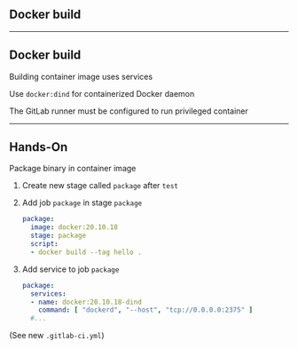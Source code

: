 <!-- .slide: id="gitlab_docker" class="vertical-center" -->

<i class="fa-brands fa-docker fa-8x" style="float: right; color: var(--r-heading-color);"></i>

## Docker build

---

## Docker build

Building container image uses services [<i class="fa-solid fa-arrow-right-to-bracket"></i>](#/gitlab_services)

Use `docker:dind` for containerized Docker daemon

The GitLab runner must be configured to run privileged container

---

## Hands-On

Package binary in container image

1. Create new stage called `package` after `test`
1. Add job `package` in stage `package`

    ```yaml
    package:
      image: docker:20.10.18
      stage: package
      script:
      - docker build --tag hello .
    ```
    <!-- .element: style="width: 35em;" -->

1. Add service to job `package`

    ```yaml
    package:
      services:
      - name: docker:20.10.18-dind
        command: [ "dockerd", "--host", "tcp://0.0.0.0:2375" ]
      #...
    ```
    <!-- .element: style="width: 35em;" -->

(See new `.gitlab-ci.yml`)
